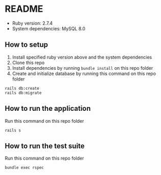 # README

* Ruby version: 2.7.4
* System dependencies: MySQL 8.0

## How to setup
1. Install specified ruby version above and the system dependencies
1. Clone this repo
1. Install dependencies by running `bundle install` on this repo folder
1. Create and initialize database by running this command on this repo folder
```
rails db:create
rails db:migrate
```

## How to run the application
Run this command on this repo folder
```
rails s
```

## How to run the test suite
Run this command on this repo folder
```
bundle exec rspec
```
